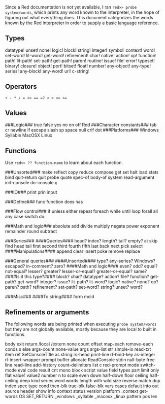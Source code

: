 Since a Red documentation is not yet available, I ran `red>> probe system/words`, which prints any word known to the interpreter, in the hope of figuring out what everything does. This document categorizes the words known by the Red interpreter in order to supply a basic language reference.

Types
-----
datatype! unset! none! logic! block! string! integer! symbol! context! word! set-word! lit-word! get-word! refinement! char! native! action! op! function! path! lit-path! set-path! get-path! paren! routine! issue! file! error! typeset! binary! closure! object! port! bitset! float! number! any-object! any-type! series! any-block! any-word! url! c-string!

Operators
---------
    + - * / = <> == =? < > <= >=

Values
------
###Logic###
true false yes no on off Red
###Character constants###
tab cr newline lf escape slash sp space null crlf dot
###Platforms###
Windows Syllable MacOSX Linux

Functions
---------
Use `red>> ?? function-name` to learn about each function.

###Unsorted###
make reflect copy reduce compose get set halt load stats bind quit-return quit probe quote spec-of body-of system read-argument init-console do-console q

###IO###
print prin input 

###Define###
func function does has

###Flow control###
if unless either repeat foreach while until loop forall all any case switch do 

###Math and logic###
absolute add divide multiply negate power exponent remainder round subtract 

###Series###
####Queries####
head? index? length? tail? empty? at skip find head tail first second third fourth fifth last back next pick select 
####Manipulations####
append clear insert poke remove replace

###General queries###
####Unsorted####
type? any-series? Windows? escaped? in-comment? zero?
####Math and logic####
even? odd? equal? not-equal? lesser? greater? lesser-or-equal? greater-or-equal? same?
####Is it this type?####
block? char? datatype? action? file? function? get-path? get-word? integer? issue? lit-path? lit-word? logic? native? none? op? paren? path? refinement? set-path? set-word? string? unset? word?  

###Misc###
####To string####
form mold

Refinements or arguments
------------------------
The following words are being printed when executing `probe system/words` but they are not globally available, mostly because they are local to built in functions.

body exit return /local /extern none count offset map-each remove-each conds s else args-count none-value args args-list str simple-io read-txt item ret SetConsoleTitle as string rs-head print-line rl-bind-key as-integer rl-insert-wrapper prompt buffer allocate ReadConsole stdin null-byte free line read-line add-history count-delimiters list c   red-prompt mode switch-mode eval code result cnt mono block script value field types part limit only flat value1 value2 number n to scale even down half-down floor ceiling half-ceiling deep kind series word words length with wild size reverse match dup index spec type cond then-blk true-blk false-blk vars cases default into out source header show info context status version platform _context get-words OS SET_RETURN _windows _syllable _macosx _linux pattern pos len

